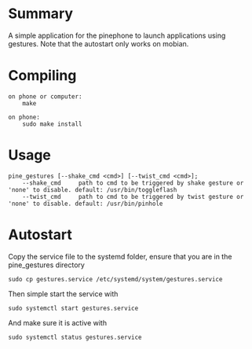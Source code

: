 # Summary
A simple application for the pinephone to launch applications using gestures. Note that the autostart only works on mobian.

# Compiling
```
on phone or computer:
	make
	
on phone:
	sudo make install
```

# Usage
```
pine_gestures [--shake_cmd <cmd>] [--twist_cmd <cmd>];
	--shake_cmd		path to cmd to be triggered by shake gesture or 'none' to disable. default: /usr/bin/toggleflash
    --twist_cmd		path to cmd to be triggered by twist gesture or 'none' to disable. default: /usr/bin/pinhole
```

# Autostart
Copy the service file to the systemd folder, ensure that you are in the pine_gestures directory
```
sudo cp gestures.service /etc/systemd/system/gestures.service
```
Then simple start the service with
```
sudo systemctl start gestures.service
```
And make sure it is active with
```
sudo systemctl status gestures.service
```
